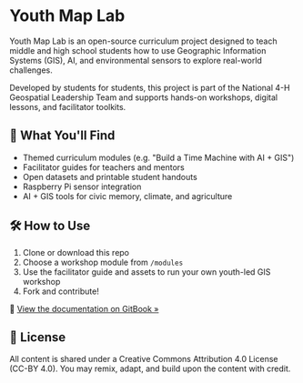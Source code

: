 # Youth Map Lab

Youth Map Lab is an open-source curriculum project designed to teach middle and high school students how to use Geographic Information Systems (GIS), AI, and environmental sensors to explore real-world challenges.

Developed by students for students, this project is part of the National 4-H Geospatial Leadership Team and supports hands-on workshops, digital lessons, and facilitator toolkits.

## 🚀 What You'll Find
- Themed curriculum modules (e.g. "Build a Time Machine with AI + GIS")
- Facilitator guides for teachers and mentors
- Open datasets and printable student handouts
- Raspberry Pi sensor integration
- AI + GIS tools for civic memory, climate, and agriculture

## 🛠️ How to Use
1. Clone or download this repo
2. Choose a workshop module from `/modules`
3. Use the facilitator guide and assets to run your own youth-led GIS workshop
4. Fork and contribute!

📘 [View the documentation on GitBook »](https://your-gitbook-url)

## 📄 License
All content is shared under a Creative Commons Attribution 4.0 License (CC-BY 4.0). You may remix, adapt, and build upon the content with credit.
